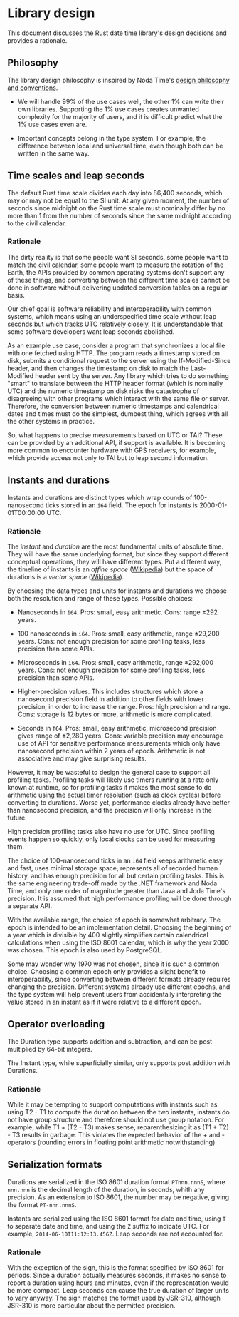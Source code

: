 # Library design

This document discusses the Rust date time library's design decisions and provides a rationale.

## Philosophy

The library design philosophy is inspired by Noda Time's [design philosophy and conventions][nodatime-philosophy].

[nodatime-philosophy]: http://nodatime.org/1.1.x/userguide/design.html

* We will handle 99% of the use cases well, the other 1% can write their own libraries.  Supporting the 1% use cases creates unwanted complexity for the majority of users, and it is difficult predict what the 1% use cases even are.

* Important concepts belong in the type system.  For example, the difference between local and universal time, even though both can be written in the same way.

## Time scales and leap seconds

The default Rust time scale divides each day into 86,400 seconds, which may or may not be equal to the SI unit.  At any given moment, the number of seconds since midnight on the Rust time scale must nominally differ by no more than 1 from the number of seconds since the same midnight according to the civil calendar.

### Rationale

The dirty reality is that some people want SI seconds, some people want to match the civil calendar, some people want to measure the rotation of the Earth, the APIs provided by common operating systems don't support any of these things, and converting between the different time scales cannot be done in software without delivering updated conversion tables on a regular basis.

Our chief goal is software reliability and interoperability with common systems, which means using an underspecified time scale without leap seconds but which tracks UTC relatively closely.  It is understandable that some software developers want leap seconds abolished.

As an example use case, consider a program that synchronizes a local file with one fetched using HTTP.  The program reads a timestamp stored on disk, submits a conditional request to the server using the If-Modified-Since header, and then changes the timestamp on disk to match the Last-Modified header sent by the server.  Any library which tries to do something "smart" to translate between the HTTP header format (which is nominally UTC) and the numeric timestamp on disk risks the catastrophe of disagreeing with other programs which interact with the same file or server.  Therefore, the conversion between numeric timestamps and calendrical dates and times must do the simplest, dumbest thing, which agrees with all the other systems in practice.

So, what happens to precise measurements based on UTC or TAI?  These can be provided by an additional API, if support is available.  It is becoming more common to encounter hardware with GPS receivers, for example, which provide access not only to TAI but to leap second information.

## Instants and durations

Instants and durations are distinct types which wrap counds of 100-nanosecond ticks stored in an `i64` field.  The epoch for instants is 2000-01-01T00:00:00 UTC.

### Rationale

The *instant* and *duration* are the most fundamental units of absolute time.  They will have the same underlying format, but since they support different conceptual operations, they will have different types.  Put a different way, the timeline of instants is an *affine space* ([Wikipedia][affine-space]) but the space of durations is a *vector space* ([Wikipedia][vector-space]).

[affine-space]: http://en.wikipedia.org/wiki/Affine_space
[vector-space]: http://en.wikipedia.org/wiki/Vector_space

By choosing the data types and units for instants and durations we choose both the resolution and range of these types.  Possible choices:

* Nanoseconds in `i64`.  Pros: small, easy arithmetic.  Cons: range ±292 years.

* 100 nanoseconds in `i64`.  Pros: small, easy arithmetic, range ±29,200 years.  Cons: not enough precision for some profiling tasks, less precision than some APIs.

* Microseconds in `i64`.  Pros: small, easy arithmetic, range ±292,000 years.  Cons: not enough precision for some profiling tasks, less precision than some APIs.

* Higher-precision values.  This includes structures which store a nanosecond precision field in addition to other fields with lower precision, in order to increase the range.  Pros: high precision and range.  Cons: storage is 12 bytes or more, arithmetic is more complicated.

* Seconds in `f64`.  Pros: small, easy arithmetic, microsecond precision gives range of ±2,280 years.  Cons: variable precision may encourage use of API for sensitive performance measurements which only have nanosecond precision within 2 years of epoch.  Arithmetic is not associative and may give surprising results.

However, it may be wasteful to design the general case to support all profiling tasks.  Profiling tasks will likely use timers running at a rate only known at runtime, so for profiling tasks it makes the most sense to do arithmetic using the actual timer resolution (such as clock cycles) before converting to durations.  Worse yet, performance clocks already have better than nanosecond precision, and the precision will only increase in the future.

High precision profiling tasks also have no use for UTC.  Since profiling events happen so quickly, only local clocks can be used for measuring them.

The choice of 100-nanosecond ticks in an `i64` field keeps arithmetic easy and fast, uses minimal storage space, represents all of recorded human history, and has enough precision for all but certain profiling tasks.  This is the same engineering trade-off made by the .NET framework and Noda Time, and only one order of magnitude greater than Java and Joda Time's precision.  It is assumed that high performance profiling will be done through a separate API.

With the available range, the choice of epoch is somewhat arbitrary.  The epoch is intended to be an implementation detail.  Choosing the beginning of a year which is divisible by 400 slightly simplifies certain calendrical calculations when using the ISO 8601 calendar, which is why the year 2000 was chosen.  This epoch is also used by PostgreSQL.

Some may wonder why 1970 was not chosen, since it is such a common choice.  Choosing a common epoch only provides a slight benefit to interoperability, since converting between different formats already requires changing the precision.  Different systems already use different epochs, and the type system will help prevent users from accidentally interpreting the value stored in an instant as if it were relative to a different epoch.

## Operator overloading

The Duration type supports addition and subtraction, and can be post-multiplied by 64-bit integers.

The Instant type, while superficially similar, only supports post addition with Durations.

### Rationale

While it may be tempting to support computations with instants such as using T2 - T1 to compute the duration between the two instants, instants do not have group structure and therefore should not use group notation.  For example, while T1 + (T2 - T3) makes sense, reparenthesizing it as (T1 + T2) - T3 results in garbage.  This violates the expected behavior of the + and - operators (rounding errors in floating point arithmetic notwithstanding).

## Serialization formats

Durations are serialized in the ISO 8601 duration format `PTnnn.nnnS`, where `nnn.nnn` is the decimal length of the duration, in seconds, whith any precision.  As an extension to ISO 8601, the number may be negative, giving the format `PT-nnn.nnnS`.

Instants are serialized using the ISO 8601 format for date and time, using `T` to separate date and time, and using the `Z` suffix to indicate UTC.  For example, `2014-06-10T11:12:13.456Z`.  Leap seconds are not accounted for.

### Rationale

With the exception of the sign, this is the format specified by ISO 8601 for periods.  Since a duration actually measures seconds, it makes no sense to report a duration using hours and minutes, even if the representation would be more compact.  Leap seconds can cause the true duration of larger units to vary anyway.  The sign matches the format used by JSR-310, although JSR-310 is more particular about the permitted precision.
